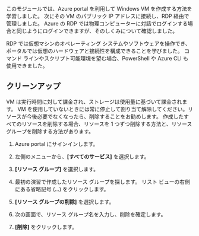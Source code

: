 このモジュールでは、Azure portal を利用して Windows VM を作成する方法を学習しました。 次にその VM のパブリック IP アドレスに接続し、RDP 経由で管理しました。 Azure の RDP では物理コンピューターに対話でログインする場合と同じようにログインできますが、そのしくみについて確認しました。

RDP では仮想マシンのオペレーティング システムやソフトウェアを操作でき、ポータルでは仮想のハードウェアと接続性を構成できることを学びました。 コマンド ラインやスクリプト可能環境を望む場合、PowerShell や Azure CLI も使用できました。

## <a name="clean-up"></a>クリーンアップ
<!---TODO: Update for sandbox?--->

VM は実行時間に対して課金され、ストレージは使用量に基づいて課金されます。 VM を使用していないときには常に停止して割り当て解除してください。リソースが今後必要でなくなったら、削除することをお勧めします。 作成したすべてのリソースを削除する場合、リソースを 1 つずつ削除する方法と、リソース グループを削除する方法があります。

1. Azure portal にサインインします。

1. 左側のメニューから、**[すべてのサービス]** を選択します。

1. **[リソース グループ]** を選択します。

1. 最初の演習で作成したリソース グループを探します。 リスト ビューの右側にある省略記号 (...) をクリックします。

1. **[リソース グループの削除]** を選択します。

1. 次の画面で、リソース グループ名を入力し、削除を確定します。

1. **[削除]** をクリックします。
